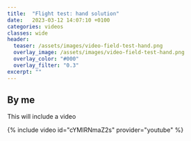 ```yaml
---
title:  "Flight test: hand solution"
date:   2023-03-12 14:07:10 +0100
categories: videos
classes: wide
header:
  teaser: /assets/images/video-field-test-hand.png
  overlay_image: /assets/images/video-field-test-hand.png
  overlay_color: "#000"
  overlay_filter: "0.3"
excerpt: ""
---
```

## By me
This will include a video

{% include video id="cYMIRNmaZ2s" provider="youtube" %}